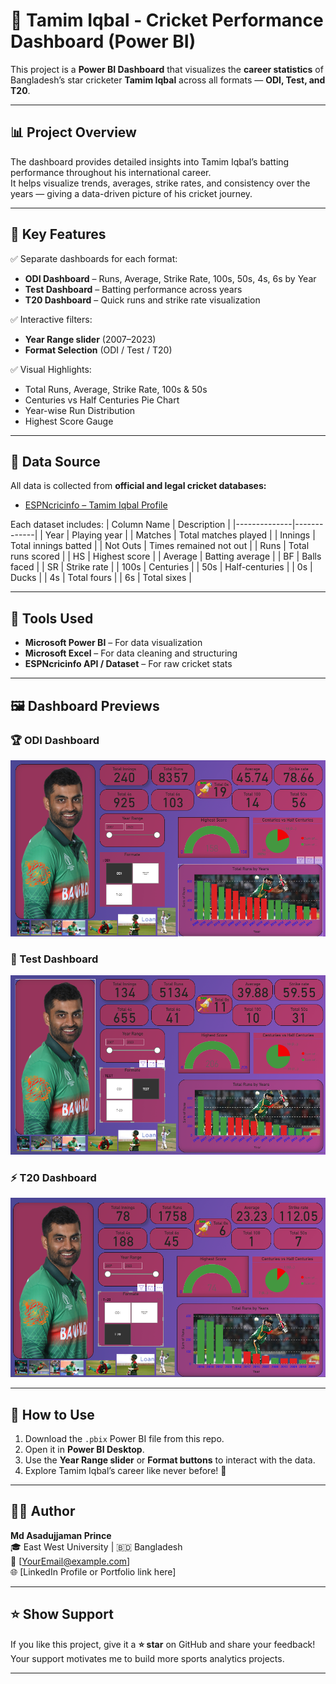 
# 🏏 Tamim Iqbal - Cricket Performance Dashboard (Power BI)

This project is a **Power BI Dashboard** that visualizes the **career statistics** of Bangladesh’s star cricketer **Tamim Iqbal** across all formats — **ODI, Test, and T20**.

---

## 📊 Project Overview

The dashboard provides detailed insights into Tamim Iqbal’s batting performance throughout his international career.  
It helps visualize trends, averages, strike rates, and consistency over the years — giving a data-driven picture of his cricket journey.

---

## 🎯 Key Features

✅ Separate dashboards for each format:
- **ODI Dashboard** – Runs, Average, Strike Rate, 100s, 50s, 4s, 6s by Year  
- **Test Dashboard** – Batting performance across years  
- **T20 Dashboard** – Quick runs and strike rate visualization  

✅ Interactive filters:
- **Year Range slider** (2007–2023)  
- **Format Selection** (ODI / Test / T20)  

✅ Visual Highlights:
- Total Runs, Average, Strike Rate, 100s & 50s  
- Centuries vs Half Centuries Pie Chart  
- Year-wise Run Distribution  
- Highest Score Gauge  

---

## 🧩 Data Source

All data is collected from **official and legal cricket databases:**

- [ESPNcricinfo – Tamim Iqbal Profile](https://www.espncricinfo.com/cricketers/tamim-iqbal-56194)

Each dataset includes:
| Column Name | Description |
|--------------|-------------|
| Year | Playing year |
| Matches | Total matches played |
| Innings | Total innings batted |
| Not Outs | Times remained not out |
| Runs | Total runs scored |
| HS | Highest score |
| Average | Batting average |
| BF | Balls faced |
| SR | Strike rate |
| 100s | Centuries |
| 50s | Half-centuries |
| 0s | Ducks |
| 4s | Total fours |
| 6s | Total sixes |

---

## 🧠 Tools Used

- **Microsoft Power BI** – For data visualization  
- **Microsoft Excel** – For data cleaning and structuring  
- **ESPNcricinfo API / Dataset** – For raw cricket stats  

---

## 🖼️ Dashboard Previews

### 🏆 ODI Dashboard
![ODI Dashboard](https://github.com/mdprince007/Tamim-Iqbal-Cricket-Dashboard/blob/main/odi.png)

### 🧱 Test Dashboard
![Test Dashboard](https://github.com/mdprince007/Tamim-Iqbal-Cricket-Dashboard/blob/main/test.png)

### ⚡ T20 Dashboard
![T20 Dashboard](https://github.com/mdprince007/Tamim-Iqbal-Cricket-Dashboard/blob/main/t20.png)

---

## 🚀 How to Use

1. Download the `.pbix` Power BI file from this repo.  
2. Open it in **Power BI Desktop**.  
3. Use the **Year Range slider** or **Format buttons** to interact with the data.  
4. Explore Tamim Iqbal’s career like never before! 🏏

---

## 👨‍💻 Author

**Md Asadujjaman Prince**  
🎓 East West University | 🇧🇩 Bangladesh  
📧 [YourEmail@example.com]  
🌐 [LinkedIn Profile or Portfolio link here]

---

## ⭐ Show Support

If you like this project, give it a **⭐ star** on GitHub and share your feedback!  
Your support motivates me to build more sports analytics projects.

---


